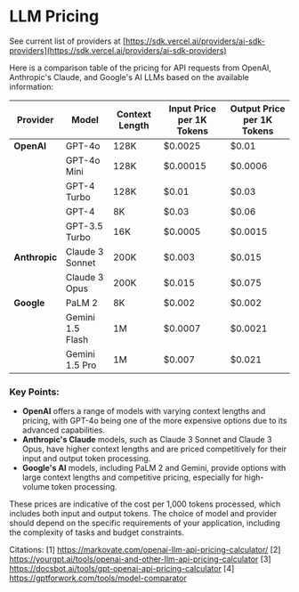 # LLM Pricing

See current list of providers at
[https://sdk.vercel.ai/providers/ai-sdk-providers](https://sdk.vercel.ai/providers/ai-sdk-providers)


Here is a comparison table of the pricing for API requests from OpenAI, Anthropic's Claude, and Google's AI LLMs based on the available information:

| Provider      | Model            | Context Length | Input Price per 1K Tokens | Output Price per 1K Tokens |
|---------------|------------------|----------------|---------------------------|----------------------------|
| **OpenAI**    | GPT-4o           | 128K           | $0.0025                   | $0.01                      |
|               | GPT-4o Mini      | 128K           | $0.00015                  | $0.0006                    |
|               | GPT-4 Turbo      | 128K           | $0.01                     | $0.03                      |
|               | GPT-4            | 8K             | $0.03                     | $0.06                      |
|               | GPT-3.5 Turbo    | 16K            | $0.0005                   | $0.0015                    |
| **Anthropic** | Claude 3 Sonnet  | 200K           | $0.003                    | $0.015                     |
|               | Claude 3 Opus    | 200K           | $0.015                    | $0.075                     |
| **Google**    | PaLM 2           | 8K             | $0.002                    | $0.002                     |
|               | Gemini 1.5 Flash | 1M             | $0.0007                   | $0.0021                    |
|               | Gemini 1.5 Pro   | 1M             | $0.007                    | $0.021                     |

### Key Points:
- **OpenAI** offers a range of models with varying context lengths and pricing, with GPT-4o being one of the more expensive options due to its advanced capabilities.
- **Anthropic's Claude** models, such as Claude 3 Sonnet and Claude 3 Opus, have higher context lengths and are priced competitively for their input and output token processing.
- **Google's AI** models, including PaLM 2 and Gemini, provide options with large context lengths and competitive pricing, especially for high-volume token processing.

These prices are indicative of the cost per 1,000 tokens processed, which includes both input and output tokens. The choice of model and provider should depend on the specific requirements of your application, including the complexity of tasks and budget constraints.

Citations:
[1] https://markovate.com/openai-llm-api-pricing-calculator/
[2] https://yourgpt.ai/tools/openai-and-other-llm-api-pricing-calculator
[3] https://docsbot.ai/tools/gpt-openai-api-pricing-calculator
[4] https://gptforwork.com/tools/model-comparator